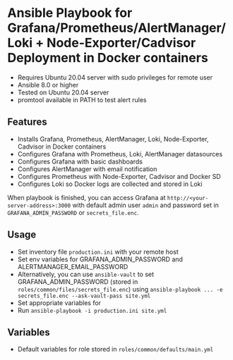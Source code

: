 #  Ansible Playbook for Grafana/Prometheus/AlertManager/Loki + Node-Exporter/Cadvisor Deployment in Docker containers
- Requires Ubuntu 20.04 server with sudo privileges for remote user
- Ansible 8.0 or higher
- Tested on Ubuntu 20.04 server
- promtool available in PATH to test alert rules

## Features
- Installs Grafana, Prometheus, AlertManager, Loki, Node-Exporter, Cadvisor in Docker containers
- Configures Grafana with Prometheus, Loki, AlertManager datasources
- Configures Grafana with basic dashboards
- Configures AlertManager with email notification
- Configures Prometheus with Node-Exporter, Cadvisor and Docker SD
- Configures Loki so Docker logs are collected and stored in Loki

When playbook is finished, you can access Grafana at `http://<your-server-address>:3000` with default admin user `admin` and password set in `GRAFANA_ADMIN_PASSWORD` or `secrets_file.enc`.
## Usage
- Set inventory file `production.ini` with your remote host
- Set env variables for GRAFANA_ADMIN_PASSWORD and ALERTMANAGER_EMAIL_PASSWORD
- Alternatively, you can use `ansible-vault` to set GRAFANA_ADMIN_PASSWORD (stored in `roles/common/files/secrets_file.enc`) using `ansible-playbook ... -e secrets_file.enc --ask-vault-pass site.yml`
- Set appropriate variables for
- Run `ansible-playbook -i production.ini site.yml`

## Variables
- Default variables for role stored in `roles/common/defaults/main.yml`